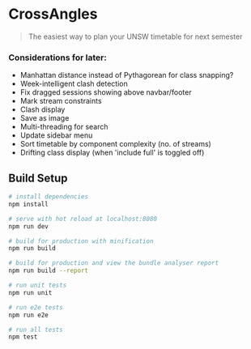 # CrossAngles

> The easiest way to plan your UNSW timetable for next semester

### Considerations for later:
* Manhattan distance instead of Pythagorean for class snapping?
* Week-intelligent clash detection
* Fix dragged sessions showing above navbar/footer
* Mark stream constraints
* Clash display
* Save as image
* Multi-threading for search
* Update sidebar menu
* Sort timetable by component complexity (no. of streams)
* Drifting class display (when 'include full' is toggled off)

## Build Setup

``` bash
# install dependencies
npm install

# serve with hot reload at localhost:8080
npm run dev

# build for production with minification
npm run build

# build for production and view the bundle analyser report
npm run build --report

# run unit tests
npm run unit

# run e2e tests
npm run e2e

# run all tests
npm test
```
